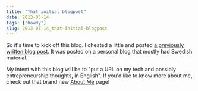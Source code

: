 ```yaml
---
title: "That initial blogpost"
date: 2013-05-14
tags: ["howdy"]
slug: 2013-05-14_that-initial-blogpost
---
```

So it's time to kick off this blog. I cheated a little and posted [a
previously written blog post](|filename|replacing-directory-in-svn.rst).
It was posted on a personal blog that mostly had Swedish material.

My intent with this blog will be to "put a URL on my tech and possibly
entrepreneurship thoughts, in English". If you'd like to know more about
me, check out that brand new [About Me](|filename|pages/about-me.rst)
page!
